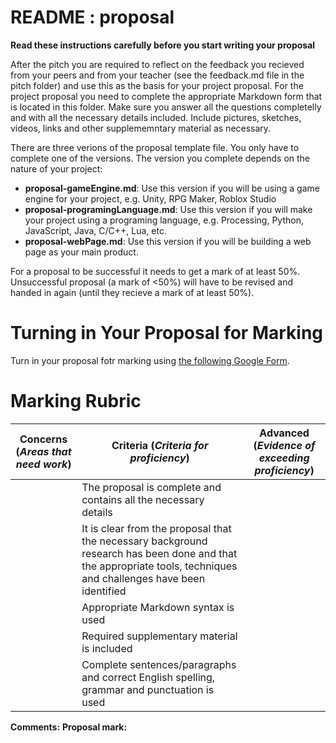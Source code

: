 # README : proposal

__Read these instructions carefully before you start writing your proposal__

After the pitch you are required to reflect on the feedback you recieved from your peers and from your teacher (see the feedback.md file in the pitch folder) and use this as the basis for your project proposal. For the project proposal you need to complete the appropriate Markdown form that is located in this folder. Make sure you answer all the questions completelly and with all the necessary details included. Include pictures, sketches, videos, links and other supplememntary material as necessary. 

There are three verions of the proposal template file. You only have to complete one of the versions. The version you complete depends on the nature of your project:
* __proposal-gameEngine.md__: Use this version if you will be using a game engine for your project, e.g. Unity, RPG Maker, Roblox Studio
* __proposal-programingLanguage.md__: Use this version if you will make your project using a programing language, e.g. Processing, Python, JavaScript, Java, C/C++, Lua, etc.
* __proposal-webPage.md__: Use this version if you will be building a web page as your main product.

For a proposal to be successful it needs to get a mark of at least 50%. Unsuccessful proposal (a mark of <50%) will have to be revised and handed in again (until they recieve a mark of at least 50%).

# Turning in Your Proposal for Marking
Turn in your proposal fotr marking using [the following Google Form]( https://docs.google.com/a/epsb.ca/forms/d/e/1FAIpQLSdnnOUlwawWq9wmrKJZH40JlfNuSE8QaFGsJ_6OlzZle7m3MA/viewform).

# Marking Rubric

| Concerns (_Areas that need work_) | Criteria (_Criteria for proficiency_) | Advanced (_Evidence of exceeding proficiency_) |
| ---| --- | --- |
| | The proposal is complete and contains all the necessary details | |
| | It is clear from the proposal that the necessary background research has been done and that the appropriate tools, techniques and challenges have been identified | |
| | Appropriate Markdown syntax is used | |
| | Required supplementary material is included | |
| | Complete sentences/paragraphs and correct English spelling, grammar and punctuation is used | |

__Comments:__
__Proposal mark:__
